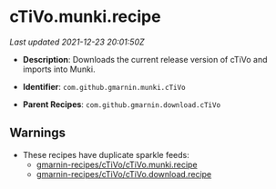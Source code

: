 # cTiVo.munki.recipe

_Last updated 2021-12-23 20:01:50Z_

- **Description**: Downloads the current release version of cTiVo and imports into Munki.

- **Identifier**: `com.github.gmarnin.munki.cTiVo`

- **Parent Recipes**: `com.github.gmarnin.download.cTiVo`


## Warnings

- These recipes have duplicate sparkle feeds:
    - [gmarnin-recipes/cTiVo/cTiVo.munki.recipe](/autopkg-dupe-tracker/gmarnin-recipes/cTiVo/cTiVo.munki.recipe)
    - [gmarnin-recipes/cTiVo/cTiVo.download.recipe](/autopkg-dupe-tracker/gmarnin-recipes/cTiVo/cTiVo.download.recipe)